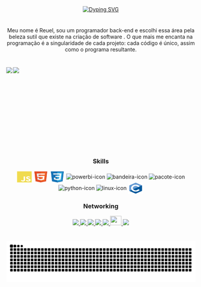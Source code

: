 <div align="center"> 
  <a href="https://git.io/typing-svg"> 
    <img src="https://readme-typing-svg.demolab.com?font=Fira+Code&weight =500&size=22&pause=1000&color=7CFC00¢er=true&vCenter=true&random=false&width=400&lines=Faaaaala+dev,+Reuel+Aqui!!!" alt="Dyping SVG"> </a> 
</div> 

#

<div>
    <p align="center"> Meu nome é Reuel, sou um programador back-end e escolhi essa área pela beleza sutil que existe na criação de software . O que mais me encanta na programação é a singularidade de cada projeto: cada código é único, assim como o programa resultante. </p>
</div>

# 

<div style= "display: flex; gap: 2px;">
  <img height="182em" src="https://github-readme-stats.vercel.app/api?username=matheus-alcan&show_icons=true&theme=chartreuse-dark&include_all_commits=true&count_private=true"/>
  <img align="right" height="182em" src="https://github-readme-stats.vercel.app/api/top-langs/?username=Reuel-Lanzetti&layout=compact&langs_count=16&theme=chartreuse-dark"/>
</div>

#

<br>
<div align="center"> 
    <div style="display: inline_block; margin-top: -20px;">
<img align="left" alt="" height="180" alt="coding-time" src="novogif.gif">
    <h3 align="center" lang="en-US">Skills</h3>
    <img align="center" height="30" width="40" alt="js-icon" src="https://raw.githubusercontent.com/devicons/devicon/master/icons/javascript/javascript-plain.svg">
    <img align="center" height="30" width="40" alt="html-icon" src="https://raw.githubusercontent.com/devicons/devicon/master/icons/html5/html5-original.svg">
    <img align="center" height="30" width="40" alt="css-icon" src="https://raw.githubusercontent.com/devicons/devicon/master/icons/css3/css3-original.svg">
    <img align="center" height="40" width="40" alt="powerbi-icon" src="powerbi1.png">
    <img align="center" height="30" width="40" alt="bandeira-icon" src="bandeira.webp">
    <img align="center" height="40" width="40" alt="pacote-icon" src="pacote.webp">
    <img align="center" height="40" width="40" alt="python-icon" src="python.png">
    <img align="center" height="40" width="40" alt="linux-icon" src="Linux.png">
    <img align="center" height="30" width="40" alt="c-icon" src="https://raw.githubusercontent.com/devicons/devicon/master/icons/c/c-original.svg">


  <h3 align="center" lang="en-US">Networking</h3>
  <a href="mailto:lanzettireuel@gmail.com">
    <img width="30" src="gmail.png">
  </a>
  <a href="https://www.linkedin.com/in/reuel-lanzetti-1164a235a/">
    <img width="25" src="linkedin.webp">
  </a>
  <a href="http://lattes.cnpq.br/7122671646429427">
    <img width="25" src="CNPq.png">
  </a>
  <a href="https://drive.google.com/drive/u/3/home">
    <img width="25" src="google2.png">
  </a>
  <a href="https://www.infojobs.com.br/candidate/cv/detail2.aspx">
    <img width="25" src="infojobs.png">
  </a>
  <a href="https://web.ciee.org.br/estudante/controle-acesso">
    <img height="25" width="30" src="CIEE1.png">
  </a>
  <a href="https://sicoob.empregare.com/pt-br/candidato/curriculo">
    <img width="25" src="Sicoob.png">
  </a>
  </div>
</div>


#

<picture align="center">
  <source media="(prefers-color-scheme: dark)" srcset="https://raw.githubusercontent.com/matheus-alcan/matheus-alcan/output/github-contribution-grid-snake-dark.svg">
  <source media="(prefers-color-scheme: light)" srcset="https://raw.githubusercontent.com/matheus-alcan/matheus-alcan/output/github-contribution-grid-snake-dark.svg">
  <img align="center" alt="github contribution grid snake animation" src="https://raw.githubusercontent.com/matheus-alcan/matheus-alcan/output/github-contribution-grid-snake.svg">
</picture>
